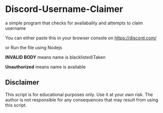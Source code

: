 # Discord-Username-Claimer
a simple program that checks for availabality and attempts to claim username 


You can either paste this in  your browser console on https://discord.com/

or Run the file using Nodejs

**INVALID BODY** means name is blacklisted\Taken

**Unauthorized** means name is available 


## Disclaimer
This script is for educational purposes only. Use it at 
your own risk. The author is not responsible for any consequences that 
may result from using this script.
